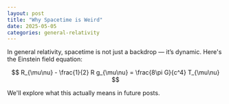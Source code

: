 ```yaml
---
layout: post
title: "Why Spacetime is Weird"
date: 2025-05-05
categories: general-relativity
---
```


In general relativity, spacetime is not just a backdrop — it’s dynamic. Here's the Einstein field equation:

$$
R_{\mu\nu} - \frac{1}{2} R g_{\mu\nu} = \frac{8\pi G}{c^4} T_{\mu\nu}
$$

We'll explore what this actually means in future posts.
